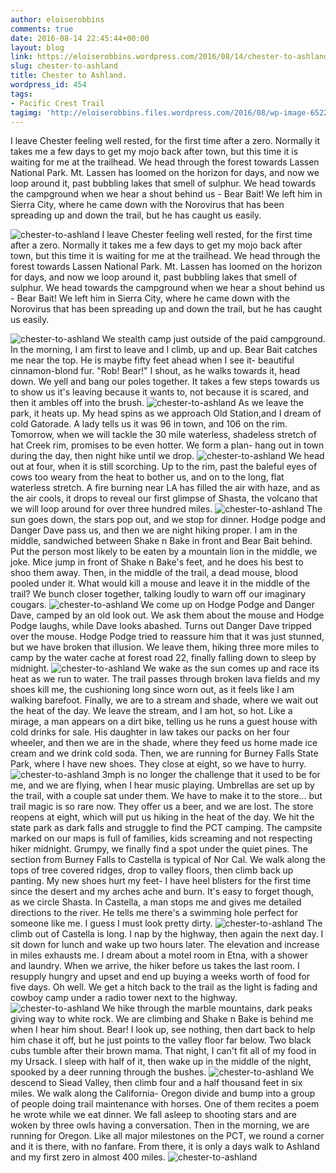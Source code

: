 ```yaml
---
author: eloiserobbins
comments: true
date: 2016-08-14 22:45:44+00:00
layout: blog
link: https://eloiserobbins.wordpress.com/2016/08/14/chester-to-ashland/
slug: chester-to-ashland
title: Chester to Ashland.
wordpress_id: 454
tags:
- Pacific Crest Trail
tagimg: 'http://eloiserobbins.files.wordpress.com/2016/08/wp-image-652223958jpg.jpg'
---
```


I leave Chester feeling well rested, for the first time after a zero. Normally it takes me a few days to get my mojo back after town, but this time it is waiting for me at the trailhead. We head through the forest towards Lassen National Park. Mt. Lassen has loomed on the horizon for days, and now we loop around it, past bubbling lakes that smell of sulphur. We head towards the campground when we hear a shout behind us - Bear Bait! We left him in Sierra City, where he came down with the Norovirus that has been spreading up and down the trail, but he has caught us easily.


![chester-to-ashland](http://eloiserobbins.files.wordpress.com/2016/08/wp-image-652223958jpg.jpg)
I leave Chester feeling well rested, for the first time after a zero. Normally it takes me a few days to get my mojo back after town, but this time it is waiting for me at the trailhead. We head through the forest towards Lassen National Park. Mt. Lassen has loomed on the horizon for days, and now we loop around it, past bubbling lakes that smell of sulphur. We head towards the campground when we hear a shout behind us - Bear Bait! We left him in Sierra City, where he came down with the Norovirus that has been spreading up and down the trail, but he has caught us easily.

![chester-to-ashland](http://eloiserobbins.files.wordpress.com/2016/08/wp-image-1297568656jpg.jpg)
We stealth camp just outside of the paid campground. In the morning, I am first to leave and I climb, up and up. Bear Bait catches me near the top. He is maybe fifty feet ahead when I see it- beautiful cinnamon-blond fur. "Rob! Bear!" I shout, as he walks towards it, head down. We yell and bang our poles together. It takes a few steps towards us to show us it's leaving because it wants to, not because it is scared, and then it ambles off into the brush. 
![chester-to-ashland](http://eloiserobbins.files.wordpress.com/2016/08/wp-image-2127544211jpg.jpg)
As we leave the park, it heats up. My head spins as we approach Old Station,and I dream of cold Gatorade. A lady tells us it was 96 in town, and 106 on the rim. Tomorrow, when we will tackle the 30 mile waterless, shadeless stretch of hat Creek rim, promises to be even hotter. We form a plan- hang out in town during the day, then night hike until we drop.
![chester-to-ashland](http://eloiserobbins.files.wordpress.com/2016/08/wp-image-1617614556jpg.jpg)
We head out at four, when it is still scorching. Up to the rim, past the baleful eyes of cows too weary from the heat to bother us, and on to the long, flat waterless stretch. A fire burning near LA has filled the air with haze, and as the air cools, it drops to reveal our first glimpse of Shasta, the volcano that we will loop around for over three hundred miles.
![chester-to-ashland](http://eloiserobbins.files.wordpress.com/2016/08/wp-image-1550025713jpg.jpg)
The sun goes down, the stars pop out, and we stop for dinner. Hodge podge and Danger Dave pass us, and then we are night hiking proper. I am in the middle, sandwiched between Shake n Bake in front and Bear Bait behind. Put the person most likely to be eaten by a mountain lion in the middle, we joke. Mice jump in front of Shake n Bake's feet, and he does his best to shoo them away. Then, in the middle of the trail, a dead mouse, blood pooled under it. What would kill a mouse and leave it in the middle of the trail? We bunch closer together, talking loudly to warn off our imaginary cougars.
![chester-to-ashland](http://eloiserobbins.files.wordpress.com/2016/08/wp-image-859394253jpg.jpg)
We come up on Hodge Podge and Danger Dave, camped by an old look out. We ask them about the mouse and Hodge Podge laughs, while Dave looks abashed. Turns out Danger Dave tripped over the mouse. Hodge Podge tried to reassure him that it was just stunned, but we have broken that illusion. We leave them, hiking three more miles to camp by the water cache at forest road 22, finally falling down to sleep by midnight.
![chester-to-ashland](http://eloiserobbins.files.wordpress.com/2016/08/wp-image-1044602250jpg.jpg)
We wake as the sun comes up and race its heat as we run to water. The trail passes through broken lava fields and my shoes kill me, the cushioning long since worn out, as it feels like I am walking barefoot. Finally, we are to a stream and shade, where we wait out the heat of the day.
We leave the stream, and I am hot, so hot. Like a mirage, a man appears on a dirt bike, telling us he runs a guest house with cold drinks for sale. His daughter in law takes our packs on her four wheeler, and then we are in the shade, where they feed us home made ice cream and we drink cold soda. Then, we are running for Burney Falls State Park, where I have new shoes. They close at eight, so we have to hurry.
![chester-to-ashland](http://eloiserobbins.files.wordpress.com/2016/08/wp-image-1858528491jpg.jpg)
3mph is no longer the challenge that it used to be for me, and we are flying, when I hear music playing. Umbrellas are set up by the trail, with a couple sat under them. We have to make it to the store... but trail magic is so rare now. They offer us a beer, and we are lost. The store reopens at eight, which will put us hiking in the heat of the day. We hit the state park as dark falls and struggle to find the PCT camping. The campsite marked on our maps is full of families, kids screaming and not respecting hiker midnight. Grumpy, we finally find a spot under the quiet pines.
The section from Burney Falls to Castella is typical of Nor Cal. We walk along the tops of tree covered ridges, drop to valley floors, then climb back up panting. My new shoes hurt my feet- I have heel blisters for the first time since the desert and my arches ache and burn. It's easy to forget though, as we circle Shasta. In Castella, a man stops me and gives me detailed directions to the river. He tells me there's a swimming hole perfect for someone like me. I guess I must look pretty dirty.
![chester-to-ashland](http://eloiserobbins.files.wordpress.com/2016/08/wp-image-953659629jpg.jpg)
The climb out of Castella is long. I nap by the highway, then again the next day. I sit down for lunch and wake up two hours later. The elevation and increase in miles exhausts me. I dream about a motel room in Etna, with a shower and laundry. When we arrive, the hiker before us takes the last room. I resupply hungry and upset and end up buying a weeks worth of food for five days. Oh well. We get a hitch back to the trail as the light is fading and cowboy camp under a radio tower next to the highway.
![chester-to-ashland](http://eloiserobbins.files.wordpress.com/2016/08/wp-image-947413554jpg.jpg)
We hike through the marble mountains, dark peaks giving way to white rock. We are climbing and Shake n Bake is behind me when I hear him shout. Bear! I look up, see nothing, then dart back to help him chase it off, but he just points to the valley floor far below. Two black cubs tumble after their brown mama. That night, I can't fit all of my food in my Ursack. I sleep with half of it, then wake up in the middle of the night, spooked by a deer running through the bushes. 
![chester-to-ashland](http://eloiserobbins.files.wordpress.com/2016/08/wp-image-332413475jpg.jpg)
We descend to Siead Valley, then climb four and a half thousand feet in six miles. We walk along the California- Oregon divide and bump into a group of people doing trail maintenance with horses. One of them recites a poem he wrote while we eat dinner. We fall asleep to shooting stars and are woken by three owls having a conversation. Then in the morning, we are running for Oregon. Like all major milestones on the PCT, we round a corner and it is there, with no fanfare. From there, it is only a days walk to Ashland and my first zero in almost 400 miles.
![chester-to-ashland](http://eloiserobbins.files.wordpress.com/2016/08/wp-image-2099663725jpg.jpg)
